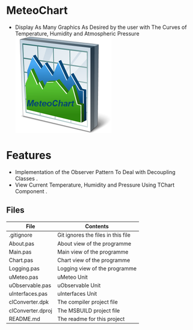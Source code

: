 # MeteoChart
- Display As Many Graphics As Desired by the user with The Curves of
Temperature, Humidity and Atmospheric Pressure                  
![](MeteoChart.png) 



# Features  
 
- Implementation of the Observer Pattern To Deal with Decoupling Classes .
- View Current Temperature, Humidity and Pressure Using TChart Component .






## Files

| File | Contents | 
| --- | --- |
| .gitignore | Git ignores the files in this file |
| About.pas | About view of the programme |
| Main.pas | Main view of the programme |
| Chart.pas | Chart view of the programme |
| Logging.pas | Logging view of the programme |
| uMeteo.pas | uMeteo Unit |
| uObservable.pas | uObservable Unit |
| uInterfaces.pas | uInterfaces Unit |
| clConverter.dpk | The compiler project file |
| clConverter.dproj | The MSBUILD project file |
| README.md | The readme for this project |
